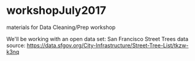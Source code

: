 # workshopJuly2017
materials for Data Cleaning/Prep workshop


We'll be working with an open data set: San Francisco Street Trees
data source: https://data.sfgov.org/City-Infrastructure/Street-Tree-List/tkzw-k3nq


